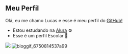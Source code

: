 ## Meu Perfil

Olá, eu me chamo Lucas e esse é meu perfil do [GitHub!](https://github.com)

- Estou estudando na [Alura](https://www.alura.com.br) ⚙️
- Esse é um perfil Escolar 🏫


![](https://media.tenor.com/8ibZa9pbjl8AAAAi/luigi-mario-and-luigi.gif) ![bloggif_6750814537a99](https://github.com/user-attachments/assets/4b151660-817f-4c99-ba3d-75baaa4bb4be)
